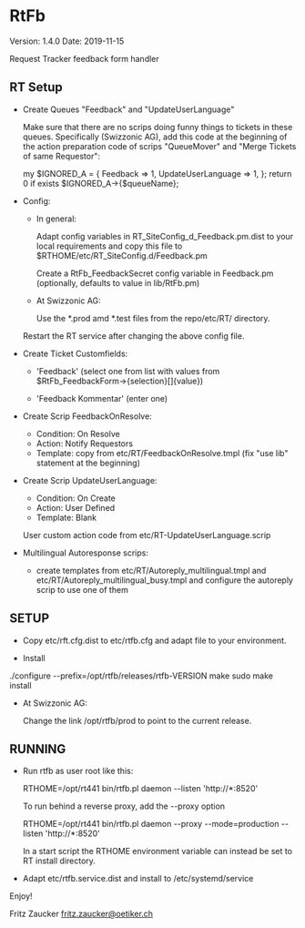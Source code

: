 RtFb
===
Version: 1.4.0
Date: 2019-11-15

Request Tracker feedback form handler

RT Setup
--------

  * Create Queues "Feedback" and "UpdateUserLanguage"

    Make sure that there are no scrips doing funny things to tickets
    in these queues. Specifically (Swizzonic AG), add this code at the
    beginning of the action preparation code of scrips "QueueMover"
    and "Merge Tickets of same Requestor":

    my $IGNORED_A = {
        Feedback => 1,
        UpdateUserLanguage => 1,
    };
    return 0 if exists $IGNORED_A->{$queueName};

  * Config:

    - In general: 

      Adapt config variables in RT_SiteConfig_d_Feedback.pm.dist to your local
      requirements and copy this file to $RTHOME/etc/RT_SiteConfig.d/Feedback.pm

      Create a RtFb_FeedbackSecret config variable in Feedback.pm
      (optionally, defaults to value in lib/RtFb.pm)

    - At Swizzonic AG:

      Use the *.prod amd *.test files from the repo/etc/RT/ directory.

    Restart the RT service after changing the above config file.

  * Create Ticket Customfields:

    - 'Feedback' (select one from list with values from
                  $RtFb_FeedbackForm->{selection}[]{value})

    - 'Feedback Kommentar' (enter one)

  * Create Scrip FeedbackOnResolve:

    - Condition: On Resolve
    - Action: Notify Requestors
    - Template: copy from etc/RT/FeedbackOnResolve.tmpl
                (fix "use lib" statement at the beginning)

  * Create Scrip UpdateUserLanguage:

    - Condition: On Create
    - Action: User Defined
    - Template: Blank

    User custom action code from etc/RT-UpdateUserLanguage.scrip

  * Multilingual Autoresponse scrips:

    - create templates from etc/RT/Autoreply_multilingual.tmpl
      and etc/RT/Autoreply_multilingual_busy.tmpl
      and configure the autoreply scrip to use one of them

SETUP
-----

  * Copy etc/rft.cfg.dist to etc/rtfb.cfg and adapt file to your
    environment.

  * Install

  ./configure --prefix=/opt/rtfb/releases/rtfb-VERSION
  make
  sudo make install

  * At Swizzonic AG:

    Change the link /opt/rtfb/prod to point to the current release.

RUNNING
-------

* Run rtfb as user root like this:

     RTHOME=/opt/rt441 bin/rtfb.pl daemon --listen 'http://*:8520'

  To run behind a reverse proxy, add the --proxy option

     RTHOME=/opt/rt441 bin/rtfb.pl daemon --proxy --mode=production --listen 'http://*:8520'

  In a start script the RTHOME environment variable can instead be set to RT install directory.

* Adapt etc/rtfb.service.dist and install to /etc/systemd/service

Enjoy!

Fritz Zaucker <fritz.zaucker@oetiker.ch>
